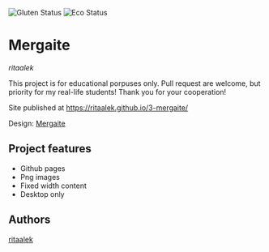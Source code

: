 ![Gluten Status](https://img.shields.io/badge/Gluten-Free-green.svg)
![Eco Status](https://img.shields.io/badge/ECO-Friendly-green.svg)

# Mergaite

_ritaalek_

This project is for educational porpuses only. Pull request are welcome, but priority for my real-life students! Thank you for your cooperation!

Site published at https://ritaalek.github.io/3-mergaite/

Design: [Mergaite](https://media.discordapp.net/attachments/850245533838868480/850246211415834634/unknown.png?ex=65aa09fd&is=659794fd&hm=ffc54365c6757268dadb9ea4a2055e773711df747e5fa257d085efd179830b89&=&format=webp&quality=lossless&width=1230&height=599)

## Project features

- Github pages
- Png images
- Fixed width content
- Desktop only


## Authors

[ritaalek](https://github.com/ritaalek)
